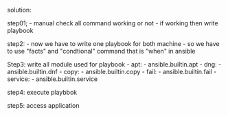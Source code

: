 solution:

step01;
    - manual check all command working or not 
    - if working then write playbook

step2:
    - now we have to write one playbook for both machine
    - so we have to use "facts" and "condtional" command that is "when" in ansible


Step3: write all module used for playbook
    - apt:
        - ansible.builtin.apt
    - dng:
        - ansible.builtin.dnf
    - copy:
        - ansible.builtin.copy
    - fail:
        - ansible.builtin.fail
    - service:
        - ansible.builtin.service

step4: execute playbbok

step5: access application